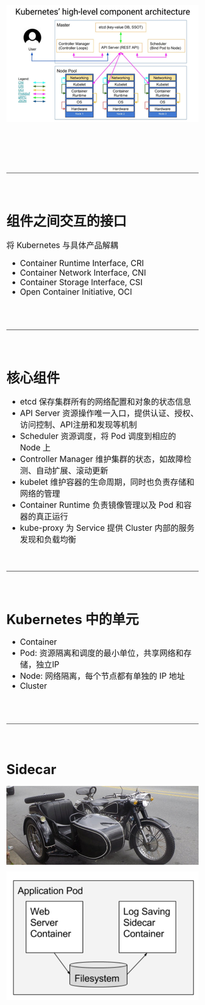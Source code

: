 <!-- ex_nonav -->
<br>
<br>
<br>
<br>


![k8s-arch](img/k8s-arch.jpg)

<!-- 
+ account, inventory, shipping
+ api gateway
+ service discovery
 -->

<br>
<br>
<br>
<br>
<br>
<br>

---

<br>
<br>

<h1 style="font-size:250%;">组件之间交互的接口</h1>
<p style="font-size:150%;">将 Kubernetes 与具体产品解耦</p>
<ul style="font-size:150%;">
<li>Container Runtime Interface, CRI</li>
<li>Container Network Interface, CNI</li>
<li>Container Storage Interface, CSI</li>
<li>Open Container Initiative, OCI</li>
</ul>

<br>
<br>
<br>

<hr>
</hr>

<br>
<br>

<h1 style="font-size:250%;">核心组件</h1>
<ul style="font-size:150%;">
<li>etcd 保存集群所有的网络配置和对象的状态信息</li>
<li>API Server 资源操作唯一入口，提供认证、授权、访问控制、API注册和发现等机制</li>
<li>Scheduler 资源调度，将 Pod 调度到相应的 Node 上</li>
<li>Controller Manager 维护集群的状态，如故障检测、自动扩展、滚动更新</li>
<li>kubelet 维护容器的生命周期，同时也负责存储和网络的管理</li>
<li>Container Runtime 负责镜像管理以及 Pod 和容器的真正运行</li>
<li>kube-proxy 为 Service 提供 Cluster 内部的服务发现和负载均衡</li>
</ul>

<br>
<br>


<hr>
</hr>


<br>
<br>

<h1 style="font-size:250%;">Kubernetes 中的单元</h1>
<ul style="font-size:150%;">
<li>Container</li>
<li>Pod: 资源隔离和调度的最小单位，共享网络和存储，独立IP</li>
<li>Node: 网络隔离，每个节点都有单独的 IP 地址</li>
<li>Cluster</li>
</ul>

<br>
<br>
<br>

<hr>
</hr>


<br>
<br>

<h1 style="font-size:250%;">Sidecar</h1>

![sidecar](/img/sidecar.jpg)

![ContainerSidecarPattern](/img/ContainerSidecarPattern.png)